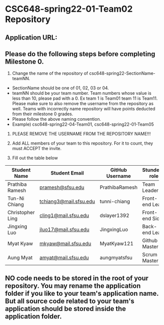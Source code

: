 # CSC648-spring22-01-Team02 Repository

## Application URL: 


## Please do the following steps before completing Milestone 0.
1. Change the name of the repository of csc648-spring22-SectionName-teamNN. 
 - SectionName should be one of 01, 02, 03 or 04. 
 - teamNN should be your team number. Team numbers whose value is less than 10, please pad with a 0. Ex team 1 is Team01 team 11 is Team11. Please make sure to also remove the username from the repository as well. Teams with incorrectly name repository will have points deducted from their milestone 0 grades.
 - Please follow the above naming convention.
 - Example) csc648-spring22-04-Team01,   csc648-spring22-01-Team05

1. PLEASE REMOVE THE USERNAME FROM THE REPOSITORY NAME!!!

2. Add ALL members of your team to this repository. For it to count, they must ACCEPT the invite.

3. Fill out the table below

| Student Name    | Student Email    | GitHub Username | Stundet's role |
| ----------------- | ----------------- | ----------------- | ----------------- |
| Prathiba Ramesh | pramesh@sfsu.edu | PrathibaRamesh  | Team Leader | <br/> 
| Tun-Ni Chiang   | tchiang3@mail.sfsu.edu | tunni-chiang | Front-end Lead <br/> |
|Christopher Ling | cling1@mail.sfsu.edu | dslayer1392 | Front-end Side <br/> |
| Jingxing Luo    | jluo17@mail.sfsu.edu | JingxingLuo | Back-end Lead <br/>
| Myat Kyaw       | mkyaw@mail.sfsu.edu  | MyatKyaw121 | Github Master <br/>
| Aung Myat       | amyat@mail.sfsu.edu  | aungmyatsfsu| Scrum Master <br/>



## NO code needs to be stored in the root of your repository. You may rename the application folder if you like to your team's application name. But all source code related to your team's application should be stored inside the application folder.
